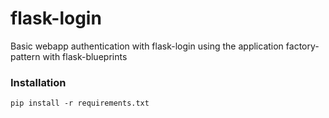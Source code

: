 # flask-login
Basic webapp authentication with flask-login using the application factory-pattern with flask-blueprints

### Installation

```
pip install -r requirements.txt
```
